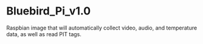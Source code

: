# Bluebird_Pi_v1.0
Raspbian image that will automatically collect video, audio, and temperature data, as well as read PIT tags.

